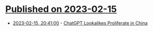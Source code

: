 # [Published on 2023-02-15](index.md)

* [2023-02-15, 20:41:00](https://slashdot.org/story/23/02/15/1814221/chatgpt-lookalikes-proliferate-in-china?utm_source=rss1.0mainlinkanon&utm_medium=feed) - [ChatGPT Lookalikes Proliferate in China](https://slashdot.org/story/23/02/15/1814221/chatgpt-lookalikes-proliferate-in-china?utm_source=rss1.0mainlinkanon&utm_medium=feed)
